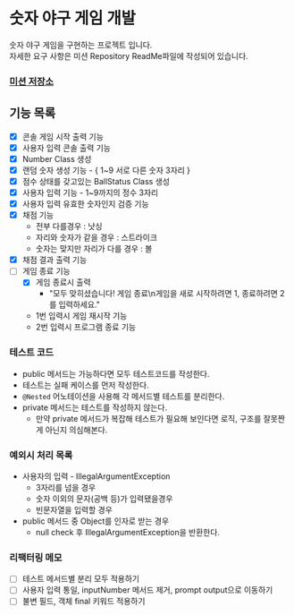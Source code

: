 # 숫자 야구 게임 개발

숫자 야구 게임을 구현하는 프로젝트 입니다.   
자세한 요구 사항은 미션 Repository ReadMe파일에 작성되어 있습니다.  
### [미션 저장소](https://github.com/UJ15/java-baseball)


## 기능 목록

- [x] 콘솔 게임 시작 출력 기능 
- [x] 사용자 입력 콘솔 출력 기능 
- [x] Number Class 생성
- [x] 랜덤 숫자 생성 기능 - { 1~9 서로 다른 숫자 3자리 }
- [x] 점수 상태를 갖고있는 BallStatus Class 생성
- [x] 사용자 입력 기능 - 1~9까지의 정수 3자리
- [x] 사용자 입력 유효한 숫자인지 검증 기능
- [x] 채점 기능 
  - 전부 다를경우 : 낫싱
  - 자리와 숫자가 같을 경우 : 스트라이크
  - 숫자는 맞지만 자리가 다를 경우 : 볼
- [x] 채점 결과 출력 기능
- [ ] 게임 종료 기능 
  - [x] 게임 종료시 출력
    - "모두 맞히셨습니다! 게임 종료\n게임을 새로 시작하려면 1, 종료하려면 2를 입력하세요."
  - 1번 입력시 게임 재시작 기능
  - 2번 입력시 프로그램 종료 기능

### 테스트 코드
- public 메서드는 가능하다면 모두 테스트코드를 작성한다.
- 테스트는 실패 케이스를 먼저 작성한다.
- `@Nested` 어노테이션을 사용해 각 메서드별 테스트를 분리한다.
- private 메서드는 테스트를 작성하지 않는다.
  - 만약 private 메서드가 복잡해 테스트가 필요해 보인다면 로직, 구조를 잘못짠게 아닌지 의심해본다.

### 예외시 처리 목록
- 사용자의 입력 - IllegalArgumentException
  - 3자리를 넘을 경우
  - 숫자 이외의 문자(공백 등)가 입력됐을경우
  - 빈문자열을 입력할 경우
- public 메서드 중 Object를 인자로 받는 경우
  - null check 후 IllegalArgumentException을 반환한다.

### 리팩터링 메모
- [ ] 테스트 메서드별 분리 모두 적용하기
- [ ] 사용자 입력 통일, inputNumber 메서드 제거, prompt output으로 이동하기
- [ ] 불변 필드, 객체 final 키워드 적용하기
